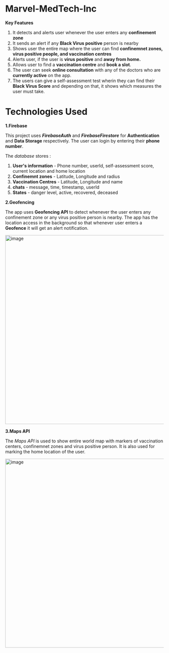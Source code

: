 # Marvel-MedTech-Inc

**Key Features**
1. It detects and alerts user whenever the user enters any **confinement zone**
2. It sends an alert if any **Black Virus positive** person is nearby
3. Shows user the entire map where the user can find **confinemnet zones, virus positive people, and vaccination centres**
4. Alerts user, if the user is **virus positive** and **away from home.**
5. Allows user to find a **vaccination centre** and **book a slot**.
6. The user can seek **online consultation** with any of the doctors who are **currently active** on the app.
7. The users can give a self-assessment test wherin they can find their **Black Virus Score** and depending on that, it shows which measures the user must take.

# Technologies Used

**1.Firebase**

This project uses ***FirebaseAuth*** and ***FirebaseFirestore*** for **Authentication** and **Data Storage** respectively. The user can login by entering their **phone number**.

The *database* stores :
1. **User's information** - Phone number, userId, self-assessment score, current location and home location
2. **Confinemnt zones** - Latitude, Longitude and radius
3. **Vaccination Centres** - Latitude, Longitude and name
4. **chats** - message, time, timestamp, userId
5. **States** - danger level, active, recovered, deceased

**2.Geofencing**

The app uses **Geofencing API** to detect whenever the user enters any confinement zone or any virus positive person is nearby. The app has the location access in the background
so that whenever user enters a **Geofence** it will get an alert notification.

<img width="600" alt="image" src="https://user-images.githubusercontent.com/53559317/192082127-07d66e17-7a86-4a87-9947-7b95b62e6ed0.png">

**3.Maps API**

The *Maps API* is used to show entire world map with markers of vaccination centers, confinemnet zones and virus positive person. It is also used for marking the home location of the user.

<img width="600" alt="image" src="https://user-images.githubusercontent.com/53559317/192082219-5bbc7ef8-aa78-4463-b497-c5b439da538c.png">



